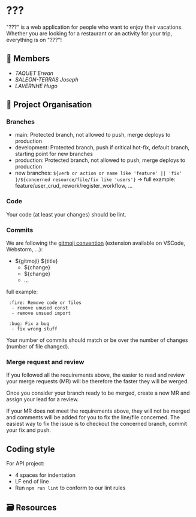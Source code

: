 # ???

"???" is a web application for people who want to enjoy their vacations. 
Whether you are looking for a restaurant or an activity for your trip, everything is on "???"!

## 👥 Members

- _TAQUET Erwan_
- _SALEON-TERRAS Joseph_
- _LAVERNHE Hugo_

## 🧱 Project Organisation

### Branches

- main: Protected branch, not allowed to push, merge deploys to production
- development: Protected branch, push if critical hot-fix, default branch, starting point for new branches
- production: Protected branch, not allowed to push, merge deploys to production
- new branches: `${verb or action or name like 'feature' || 'fix' }/${concerned resource/file/fix like 'users'}` -> full example: feature/user_crud, rework/register_workflow, ...

### Code

Your code (at least your changes) should be lint.

### Commits

We are following the [gitmoji convention](https://gitmoji.dev/) (extension available on VSCode, Webstorm, ...):

- ${gitmoji} ${title}
  - ${change}
  - ${change}
  - ...

full example:

     :fire: Remove code or files
      - remove unused const
      - remove unsued import

     :bug: Fix a bug
      - fix wrong stuff

Your number of commits should match or be over the number of changes (number of file changed).

### Merge request and review

If you followed all the requirements above, the easier to read and review your merge requests (MR) will be therefore the faster they will be werged.

Once you consider your branch ready to be merged, create a new MR and assign your lead for a review.

If your MR does not meet the requirements above, they will not be merged and comments will be added for you to fix the line/file concerned. The easiest way to fix the issue is to checkout the concerned branch, commit your fix and push.

## Coding style

For API project:

- 4 spaces for indentation
- LF end of line
- Run `npm run lint` to conform to our lint rules

## 🗃️ Resources

